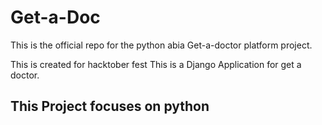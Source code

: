 # Get-a-Doc
This is the official repo for the python abia Get-a-doctor platform project.

This is created for hacktober fest
This is a Django Application for get a doctor.
## This Project focuses on python 
